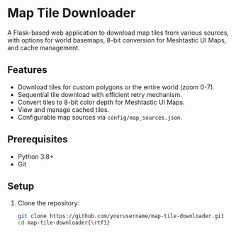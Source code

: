 # Map Tile Downloader

A Flask-based web application to download map tiles from various sources, with options for world basemaps, 8-bit conversion for Meshtastic UI Maps, and cache management.

## Features
- Download tiles for custom polygons or the entire world (zoom 0-7).
- Sequential tile download with efficient retry mechanism.
- Convert tiles to 8-bit color depth for Meshtastic UI Maps.
- View and manage cached tiles.
- Configurable map sources via `config/map_sources.json`.

## Prerequisites
- Python 3.8+
- Git

## Setup
1. Clone the repository:
   ```bash
   git clone https://github.com/yourusername/map-tile-downloader.git
   cd map-tile-downloader{\rtf1}